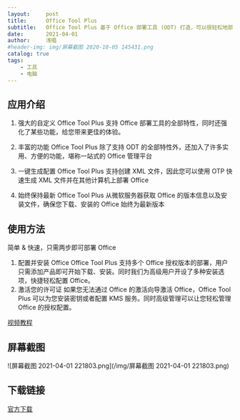 ```yaml
---
layout:     post
title:      Office Tool Plus
subtitle:   Office Tool Plus 基于 Office 部署工具 (ODT) 打造，可以很轻松地部署 Office。
date:       2021-04-01
author:     浅唱
#header-img: img/屏幕截图 2020-10-05 145431.png
catalog: true
tags:
    - 工具
    - 电脑
---
```



## 应用介绍

1. 强大的自定义
Office Tool Plus 支持 Office 部署工具的全部特性，同时还强化了某些功能，给您带来更佳的体验。

2. 丰富的功能
Office Tool Plus 除了支持 ODT 的全部特性外，还加入了许多实用、方便的功能，堪称一站式的 Office 管理平台

3. 一键生成配置
Office Tool Plus 支持创建 XML 文件，因此您可以使用 OTP 快速生成 XML 文件并在其他计算机上部署 Office

4. 始终保持最新
Office Tool Plus 从微软服务器获取 Office 的版本信息以及安装文件，确保您下载、安装的 Office 始终为最新版本


## 使用方法

简单 & 快速，只需两步即可部署 Office

1. 配置并安装 Office
Office Tool Plus 支持多个 Office 授权版本的部署，用户只需添加产品即可开始下载、安装。同时我们为高级用户开设了多种安装选项，快捷轻松配置 Office。
2. 激活您的许可证
如果您无法通过 Office 的激活向导激活 Office，Office Tool Plus 可以为您安装密钥或者配置 KMS 服务。同时高级管理可以让您轻松管理 Office 的授权配置。

[视频教程](https://www.bilibili.com/video/av70735331/)

## 屏幕截图
![屏幕截图 2021-04-01 221803.png](/img/屏幕截图 2021-04-01 221803.png)

## 下载链接
[官方下载](https://otp.landian.vip/zh-cn/download.html)  

